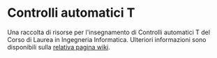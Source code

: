 # Controlli automatici T

Una raccolta di risorse per l'insegnamento di Controlli automatici T del
Corso di Laurea in Ingegneria Informatica. Ulteriori informazioni sono
disponibili sulla [relativa pagina
wiki](https://cartabinaria.students.cs.unibo.it/wiki/raccolte-di-risorse/).
